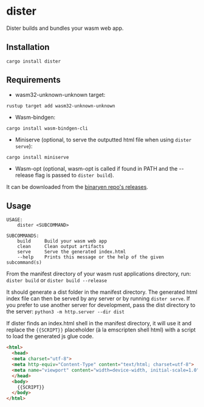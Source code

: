 # dister

Dister builds and bundles your wasm web app.

## Installation
`cargo install dister`

## Requirements
- wasm32-unknown-unknown target:

`rustup target add wasm32-unknown-unknown`

- Wasm-bindgen:

`cargo install wasm-bindgen-cli`

- Miniserve (optional, to serve the outputted html file when using `dister serve`):

`cargo install miniserve`

- Wasm-opt (optional, wasm-opt is called if found in PATH and the --release flag is passed to `dister build`).

It can be downloaded from the [binaryen repo's releases](https://github.com/WebAssembly/binaryen/releases).

## Usage
```
USAGE:
    dister <SUBCOMMAND>

SUBCOMMANDS:
    build     Build your wasm web app
    clean     Clean output artifacts
    serve     Serve the generated index.html
    --help    Prints this message or the help of the given subcommand(s)
```

From the manifest directory of your wasm rust applications directory, run:
`dister build` or `dister build --release`

It should generate a dist folder in the manifest directory. The generated html index file can then be served by any server or by running `dister serve`. If you prefer to use another server for development, pass the dist directory to the server:
`python3 -m http.server --dir dist`

If dister finds an index.html shell in the manifest directory, it will use it and replace the `{{SCRIPT}}`  placeholder (à la emscripten shell html) with a script to load the generated js glue code.
```html
<html>
  <head>
  <meta charset="utf-8">
  <meta http-equiv="Content-Type" content="text/html; charset=utf-8">
  <meta name="viewport" content="width=device-width, initial-scale=1.0">
  </head>
  <body>
    {{SCRIPT}}
  </body>
</html>
```